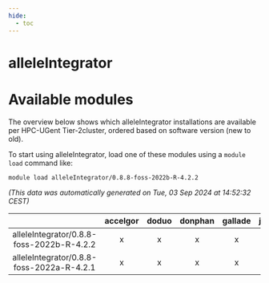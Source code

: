 ```yaml
---
hide:
  - toc
---
```


alleleIntegrator
================

# Available modules


The overview below shows which alleleIntegrator installations are available per HPC-UGent Tier-2cluster, ordered based on software version (new to old).

To start using alleleIntegrator, load one of these modules using a `module load` command like:

```shell
module load alleleIntegrator/0.8.8-foss-2022b-R-4.2.2
```

*(This data was automatically generated on Tue, 03 Sep 2024 at 14:52:32 CEST)*  

| |accelgor|doduo|donphan|gallade|joltik|shinx|skitty|
| :---: | :---: | :---: | :---: | :---: | :---: | :---: | :---: |
|alleleIntegrator/0.8.8-foss-2022b-R-4.2.2|x|x|x|x|x|-|x|
|alleleIntegrator/0.8.8-foss-2022a-R-4.2.1|x|x|x|x|x|-|x|
